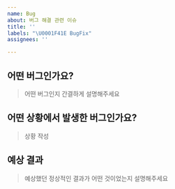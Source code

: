 ```yaml
---
name: Bug
about: 버그 해결 관련 이슈
title: ''
labels: "\U0001F41E BugFix"
assignees: ''

---
```


## 어떤 버그인가요?

> 어떤 버그인지 간결하게 설명해주세요

## 어떤 상황에서 발생한 버그인가요?

> 상황 작성

## 예상 결과

> 예상했던 정상적인 결과가 어떤 것이었는지 설명해주세요
